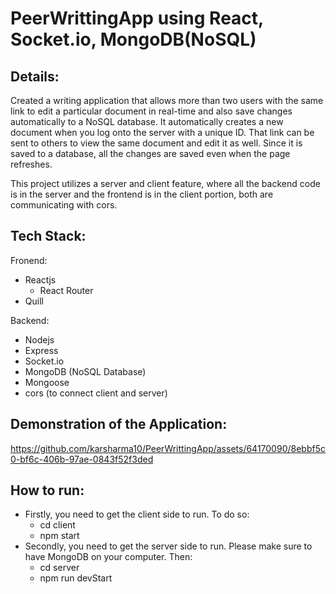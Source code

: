 # PeerWrittingApp using React, Socket.io, MongoDB(NoSQL)

## Details:
Created a writing application that allows more than two users with the same link to edit a particular document in real-time and also save changes automatically to a NoSQL database. It automatically creates a new document when you log onto the server with a unique ID. That link can be sent to others to view the same document and edit it as well. Since it is saved to a database, all the changes are saved even when the page refreshes. 

This project utilizes a server and client feature, where all the backend code is in the server and the frontend is in the client portion, both are communicating with cors. 

## Tech Stack:
Fronend:
 - Reactjs
    - React Router
 - Quill

Backend:
- Nodejs
- Express
- Socket.io
- MongoDB (NoSQL Database)
- Mongoose
- cors (to connect client and server)




## Demonstration of the Application:

https://github.com/karsharma10/PeerWrittingApp/assets/64170090/8ebbf5c0-bf6c-406b-97ae-0843f52f3ded


## How to run:
- Firstly, you need to get the client side to run. To do so:
  - cd client
  - npm start
- Secondly, you need to get the server side to run. Please make sure to have MongoDB on your computer. Then:
  -  cd server
  -  npm run devStart
 

